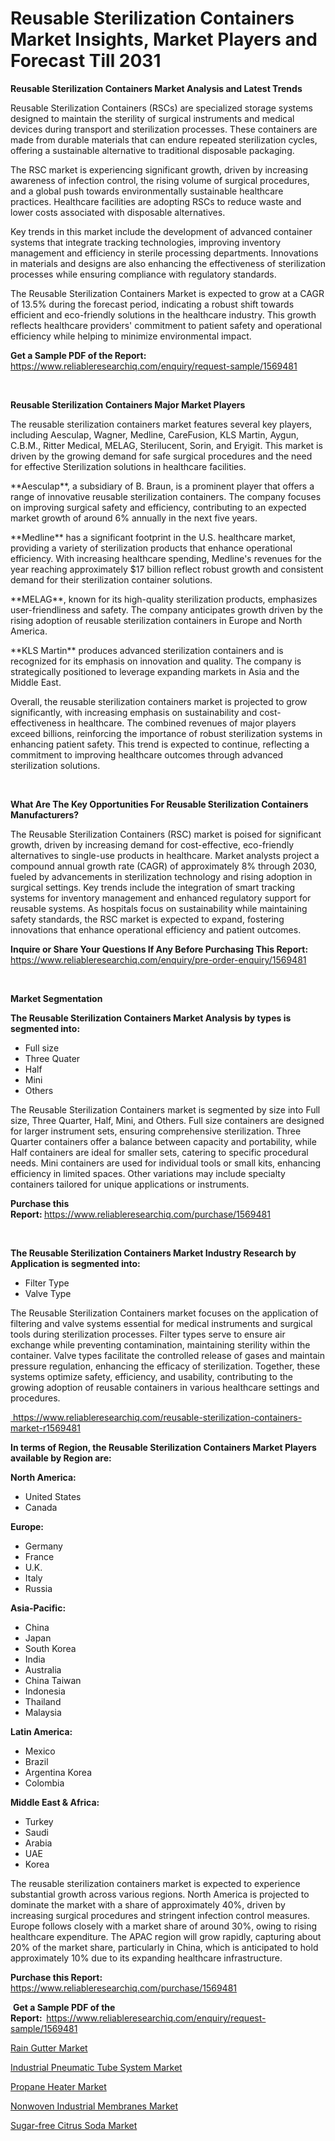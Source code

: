 <p><h1>Reusable Sterilization Containers Market Insights, Market Players and Forecast Till 2031</h1></p><p><strong>Reusable Sterilization Containers Market Analysis and Latest Trends</strong></p>
<p><p>Reusable Sterilization Containers (RSCs) are specialized storage systems designed to maintain the sterility of surgical instruments and medical devices during transport and sterilization processes. These containers are made from durable materials that can endure repeated sterilization cycles, offering a sustainable alternative to traditional disposable packaging. </p><p>The RSC market is experiencing significant growth, driven by increasing awareness of infection control, the rising volume of surgical procedures, and a global push towards environmentally sustainable healthcare practices. Healthcare facilities are adopting RSCs to reduce waste and lower costs associated with disposable alternatives. </p><p>Key trends in this market include the development of advanced container systems that integrate tracking technologies, improving inventory management and efficiency in sterile processing departments. Innovations in materials and designs are also enhancing the effectiveness of sterilization processes while ensuring compliance with regulatory standards. </p><p>The Reusable Sterilization Containers Market is expected to grow at a CAGR of 13.5% during the forecast period, indicating a robust shift towards efficient and eco-friendly solutions in the healthcare industry. This growth reflects healthcare providers' commitment to patient safety and operational efficiency while helping to minimize environmental impact.</p></p>
<p><strong>Get a Sample PDF of the Report:&nbsp;</strong> <a href="https://www.reliableresearchiq.com/enquiry/request-sample/1569481?utm_campaign=1578&utm_medium=2&utm_source=Github&utm_content=ia&utm_term=14102024&utm_id=reusable-sterilization-containers">https://www.reliableresearchiq.com/enquiry/request-sample/1569481</a></p>
<p>&nbsp;</p>
<p><strong>Reusable Sterilization Containers Major Market Players</strong></p>
<p><p>The reusable sterilization containers market features several key players, including Aesculap, Wagner, Medline, CareFusion, KLS Martin, Aygun, C.B.M., Ritter Medical, MELAG, Sterilucent, Sorin, and Eryigit. This market is driven by the growing demand for safe surgical procedures and the need for effective Sterilization solutions in healthcare facilities.</p><p>**Aesculap**, a subsidiary of B. Braun, is a prominent player that offers a range of innovative reusable sterilization containers. The company focuses on improving surgical safety and efficiency, contributing to an expected market growth of around 6% annually in the next five years.</p><p>**Medline** has a significant footprint in the U.S. healthcare market, providing a variety of sterilization products that enhance operational efficiency. With increasing healthcare spending, Medline's revenues for the year reaching approximately $17 billion reflect robust growth and consistent demand for their sterilization container solutions.</p><p>**MELAG**, known for its high-quality sterilization products, emphasizes user-friendliness and safety. The company anticipates growth driven by the rising adoption of reusable sterilization containers in Europe and North America. </p><p>**KLS Martin** produces advanced sterilization containers and is recognized for its emphasis on innovation and quality. The company is strategically positioned to leverage expanding markets in Asia and the Middle East.</p><p>Overall, the reusable sterilization containers market is projected to grow significantly, with increasing emphasis on sustainability and cost-effectiveness in healthcare. The combined revenues of major players exceed billions, reinforcing the importance of robust sterilization systems in enhancing patient safety. This trend is expected to continue, reflecting a commitment to improving healthcare outcomes through advanced sterilization solutions.</p></p>
<p>&nbsp;</p>
<p><strong>What Are The Key Opportunities For Reusable Sterilization Containers Manufacturers?</strong></p>
<p><p>The Reusable Sterilization Containers (RSC) market is poised for significant growth, driven by increasing demand for cost-effective, eco-friendly alternatives to single-use products in healthcare. Market analysts project a compound annual growth rate (CAGR) of approximately 8% through 2030, fueled by advancements in sterilization technology and rising adoption in surgical settings. Key trends include the integration of smart tracking systems for inventory management and enhanced regulatory support for reusable systems. As hospitals focus on sustainability while maintaining safety standards, the RSC market is expected to expand, fostering innovations that enhance operational efficiency and patient outcomes.</p></p>
<p><strong>Inquire or Share Your Questions If Any Before Purchasing This Report:</strong> <a href="https://www.reliableresearchiq.com/enquiry/pre-order-enquiry/1569481?utm_campaign=1578&utm_medium=2&utm_source=Github&utm_content=ia&utm_term=14102024&utm_id=reusable-sterilization-containers">https://www.reliableresearchiq.com/enquiry/pre-order-enquiry/1569481</a></p>
<p>&nbsp;</p>
<p><strong>Market Segmentation</strong></p>
<p><strong>The Reusable Sterilization Containers Market Analysis by types is segmented into:</strong></p>
<p><ul><li>Full size</li><li>Three Quater</li><li>Half</li><li>Mini</li><li>Others</li></ul></p>
<p><p>The Reusable Sterilization Containers market is segmented by size into Full size, Three Quarter, Half, Mini, and Others. Full size containers are designed for larger instrument sets, ensuring comprehensive sterilization. Three Quarter containers offer a balance between capacity and portability, while Half containers are ideal for smaller sets, catering to specific procedural needs. Mini containers are used for individual tools or small kits, enhancing efficiency in limited spaces. Other variations may include specialty containers tailored for unique applications or instruments.</p></p>
<p><strong>Purchase this Report:&nbsp;</strong><a href="https://www.reliableresearchiq.com/purchase/1569481?utm_campaign=1578&utm_medium=2&utm_source=Github&utm_content=ia&utm_term=14102024&utm_id=reusable-sterilization-containers">https://www.reliableresearchiq.com/purchase/1569481</a></p>
<p>&nbsp;</p>
<p><strong>The Reusable Sterilization Containers Market Industry Research by Application is segmented into:</strong></p>
<p><ul><li>Filter Type</li><li>Valve Type</li></ul></p>
<p><p>The Reusable Sterilization Containers market focuses on the application of filtering and valve systems essential for medical instruments and surgical tools during sterilization processes. Filter types serve to ensure air exchange while preventing contamination, maintaining sterility within the container. Valve types facilitate the controlled release of gases and maintain pressure regulation, enhancing the efficacy of sterilization. Together, these systems optimize safety, efficiency, and usability, contributing to the growing adoption of reusable containers in various healthcare settings and procedures.</p></p>
<p><a href="https://www.reliableresearchiq.com/reusable-sterilization-containers-market-r1569481?utm_campaign=1578&utm_medium=2&utm_source=Github&utm_content=ia&utm_term=14102024&utm_id=reusable-sterilization-containers">&nbsp;https://www.reliableresearchiq.com/reusable-sterilization-containers-market-r1569481</a></p>
<p><strong>In terms of Region, the Reusable Sterilization Containers Market Players available by Region are:</strong></p>
<p>
    <p> <strong> North America: </strong>
        <ul>
            <li>United States</li>
            <li>Canada</li>
        </ul>
        </p> 
    <p> <strong> Europe: </strong>
        <ul>
            <li>Germany</li>
            <li>France</li>
            <li>U.K.</li>
            <li>Italy</li>
            <li>Russia</li>
        </ul>
        </p> 
    <p> <strong> Asia-Pacific: </strong>
        <ul>
            <li>China</li>
            <li>Japan</li>
            <li>South Korea</li>
            <li>India</li>
            <li>Australia</li>
            <li>China Taiwan</li>
            <li>Indonesia</li>
            <li>Thailand</li>
            <li>Malaysia</li>
        </ul>
        </p> 
    <p> <strong> Latin America: </strong>
        <ul>
            <li>Mexico</li>
            <li>Brazil</li>
            <li>Argentina Korea</li>
            <li>Colombia</li>
        </ul>
        </p> 
    <p> <strong> Middle East & Africa: </strong>
        <ul>
            <li>Turkey</li>
            <li>Saudi</li>
            <li>Arabia</li>
            <li>UAE</li>
            <li>Korea</li>
        </ul>
    </p>
    </p>
<p><p>The reusable sterilization containers market is expected to experience substantial growth across various regions. North America is projected to dominate the market with a share of approximately 40%, driven by increasing surgical procedures and stringent infection control measures. Europe follows closely with a market share of around 30%, owing to rising healthcare expenditure. The APAC region will grow rapidly, capturing about 20% of the market share, particularly in China, which is anticipated to hold approximately 10% due to its expanding healthcare infrastructure.</p></p>
<p><strong>Purchase this Report: </strong><a href="https://www.reliableresearchiq.com/purchase/1569481?utm_campaign=1578&utm_medium=2&utm_source=Github&utm_content=ia&utm_term=14102024&utm_id=reusable-sterilization-containers">https://www.reliableresearchiq.com/purchase/1569481</a></p>
<p>&nbsp;<strong>Get a Sample PDF of the Report:&nbsp;&nbsp;</strong><a href="https://www.reliableresearchiq.com/enquiry/request-sample/1569481?utm_campaign=1578&utm_medium=2&utm_source=Github&utm_content=ia&utm_term=14102024&utm_id=reusable-sterilization-containers">https://www.reliableresearchiq.com/enquiry/request-sample/1569481</a></p>
<p><strong></strong></p>
<p><p><a href="https://www.linkedin.com/pulse/investment-opportunities-rain-gutter-sector-risk-analysis-w2lmc?trk=public_post_embed_feed-article-content&utm_campaign=1578&utm_medium=2&utm_source=Github&utm_content=ia&utm_term=14102024&utm_id=reusable-sterilization-containers">Rain Gutter Market</a></p><p><a href="https://www.linkedin.com/pulse/industrial-pneumatic-tube-system-market-trends-growth-outlook-uvoqe?trk=public_post_embed_feed-article-content&utm_campaign=1578&utm_medium=2&utm_source=Github&utm_content=ia&utm_term=14102024&utm_id=reusable-sterilization-containers">Industrial Pneumatic Tube System Market</a></p><p><a href="https://github.com/BellAuer/Market-Research-Report-List-1/blob/main/propane-heater-market.md?utm_campaign=1578&utm_medium=2&utm_source=Github&utm_content=ia&utm_term=14102024&utm_id=reusable-sterilization-containers">Propane Heater Market</a></p><p><a href="https://www.linkedin.com/pulse/emerging-technologies-reshaping-nonwoven-industrial-membranes-fxtac?trk=public_post_embed_feed-article-content&utm_campaign=1578&utm_medium=2&utm_source=Github&utm_content=ia&utm_term=14102024&utm_id=reusable-sterilization-containers">Nonwoven Industrial Membranes Market</a></p><p><a href="https://www.linkedin.com/pulse/sugar-free-citrus-soda-market-overview-regional-outlook-fao6c?trk=public_post_embed_feed-article-content&utm_campaign=1578&utm_medium=2&utm_source=Github&utm_content=ia&utm_term=14102024&utm_id=reusable-sterilization-containers">Sugar-free Citrus Soda Market</a></p></p>